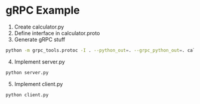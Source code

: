 # gRPC Example

1. Create calculator.py
2. Define interface in calculator.proto
3. Generate gRPC stuff
```bash
python -m grpc_tools.protoc -I . --python_out=. --grpc_python_out=. calculator.proto
```
4. Implement server.py
```bash
python server.py
```
5. Implement client.py
```bash
python client.py
```
